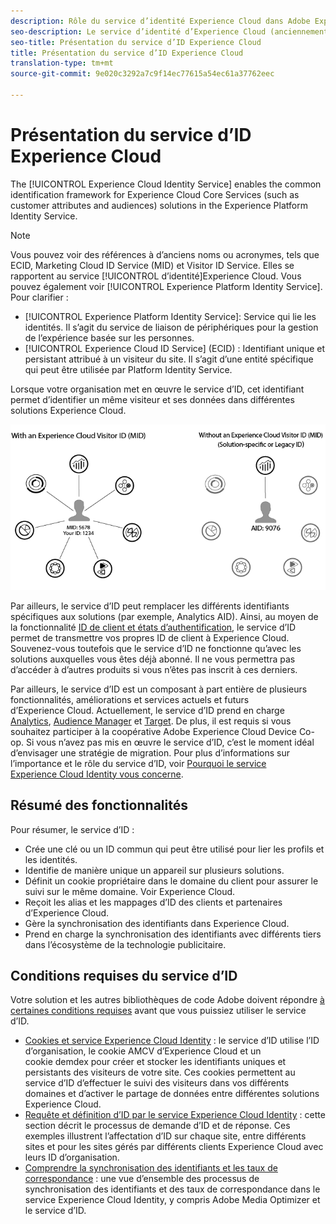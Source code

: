 ```yaml
---
description: Rôle du service d’identité Experience Cloud dans Adobe Experience Cloud.
seo-description: Le service d’identité d’Experience Cloud (anciennement le service d’identification des visiteurs ou le service de Marketing Cloud ID) active le cadre d’identification commun pour les services d’Experience Cloud, tels que les attributs du client et les audiences.
seo-title: Présentation du service d’ID Experience Cloud
title: Présentation du service d’ID Experience Cloud
translation-type: tm+mt
source-git-commit: 9e020c3292a7c9f14ec77615a54ec61a37762eec

---
```



# Présentation du service d’ID Experience Cloud

The [!UICONTROL Experience Cloud Identity Service] enables the common identification framework for Experience Cloud Core Services (such as customer attributes and audiences) solutions in the Experience Platform Identity Service.

>[!NOTE]
>
> Vous pouvez voir des références à d’anciens noms ou acronymes, tels que ECID, Marketing Cloud ID Service (MID) et Visitor ID Service. Elles se rapportent au service [!UICONTROL d’identité]Experience Cloud. Vous pouvez également voir [!UICONTROL Experience Platform Identity Service]. Pour clarifier :

* [!UICONTROL Experience Platform Identity Service]: Service qui lie les identités. Il s’agit du service de liaison de périphériques pour la gestion de l’expérience basée sur les personnes.
* [!UICONTROL Experience Cloud ID Service] (ECID) : Identifiant unique et persistant attribué à un visiteur du site. Il s’agit d’une entité spécifique qui peut être utilisée par Platform Identity Service.

Lorsque votre organisation met en œuvre le service d’ID, cet identifiant permet d’identifier un même visiteur et ses données dans différentes solutions Experience Cloud.

![](assets/ecid.png)

Par ailleurs, le service d’ID peut remplacer les différents identifiants spécifiques aux solutions (par exemple, Analytics AID). Ainsi, au moyen de la fonctionnalité [ID de client et états d’authentification](/help/reference/authenticated-state.md), le service d’ID permet de transmettre vos propres ID de client à Experience Cloud. Souvenez-vous toutefois que le service d’ID ne fonctionne qu’avec les solutions auxquelles vous êtes déjà abonné. Il ne vous permettra pas d’accéder à d’autres produits si vous n’êtes pas inscrit à ces derniers.

Par ailleurs, le service d’ID est un composant à part entière de plusieurs fonctionnalités, améliorations et services actuels et futurs d’Experience Cloud. Actuellement, le service d’ID prend en charge [Analytics](http://www.adobe.com/marketing-cloud/web-analytics.html), [Audience Manager](http://www.adobe.com/marketing-cloud/data-management-platform.html) et [Target](http://www.adobe.com/marketing-cloud/testing-targeting.html). De plus, il est requis si vous souhaitez participer à la coopérative Adobe Experience Cloud Device Co-op. Si vous n’avez pas mis en œuvre le service d’ID, c’est le moment idéal d’envisager une stratégie de migration. Pour plus d’informations sur l’importance et le rôle du service d’ID, voir [Pourquoi le service Experience Cloud Identity vous concerne](http://blogs.adobe.com/digitalmarketing/analytics/why-new-adobe-marketing-cloud-id-service-should-be-on-your-radar/).

## Résumé des fonctionnalités

Pour résumer, le service d’ID :

* Crée une clé ou un ID commun qui peut être utilisé pour lier les profils et les identités.
* Identifie de manière unique un appareil sur plusieurs solutions.
* Définit un cookie propriétaire dans le domaine du client pour assurer le suivi sur le même domaine. Voir Experience Cloud.
* Reçoit les alias et les mappages d’ID des clients et partenaires d’Experience Cloud.
* Gère la synchronisation des identifiants dans Experience Cloud.
* Prend en charge la synchronisation des identifiants avec différents tiers dans l’écosystème de la technologie publicitaire.

## Conditions requises du service d’ID

Votre solution et les autres bibliothèques de code Adobe doivent répondre [à certaines conditions requises](/help/reference/requirements.md) avant que vous puissiez utiliser le service d’ID.

* [Cookies et service Experience Cloud Identity](cookies.md) : le service d’ID utilise l’ID d’organisation, le cookie AMCV d’Experience Cloud et un cookie demdex pour créer et stocker les identifiants uniques et persistants des visiteurs de votre site. Ces cookies permettent au service d’ID d’effectuer le suivi des visiteurs dans vos différents domaines et d’activer le partage de données entre différentes solutions Experience Cloud.
* [Requête et définition d’ID par le service Experience Cloud Identity](id-request.md) : cette section décrit le processus de demande d’ID et de réponse. Ces exemples illustrent l’affectation d’ID sur chaque site, entre différents sites et pour les sites gérés par différents clients Experience Cloud avec leurs ID d’organisation.
* [Comprendre la synchronisation des identifiants et les taux de correspondance](match-rates.md) : une vue d’ensemble des processus de synchronisation des identifiants et des taux de correspondance dans le service Experience Cloud Identity, y compris Adobe Media Optimizer et le service d’ID.